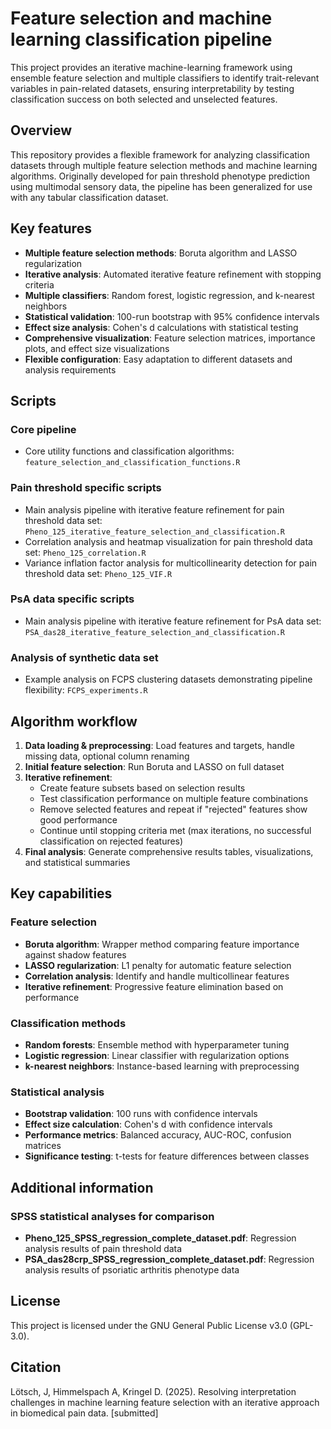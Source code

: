 # Feature selection and machine learning classification pipeline

This project provides an iterative machine-learning framework using ensemble feature selection and multiple classifiers to identify trait-relevant variables in pain-related datasets, ensuring interpretability by testing classification success on both selected and unselected features.

## Overview

This repository provides a flexible framework for analyzing classification datasets through multiple feature selection methods and machine learning algorithms. Originally developed for pain threshold phenotype prediction using multimodal sensory data, the pipeline has been generalized for use with any tabular classification dataset.

## Key features

- **Multiple feature selection methods**: Boruta algorithm and LASSO regularization
- **Iterative analysis**: Automated iterative feature refinement with stopping criteria
- **Multiple classifiers**: Random forest, logistic regression, and k-nearest neighbors
- **Statistical validation**: 100-run bootstrap with 95% confidence intervals
- **Effect size analysis**: Cohen's d calculations with statistical testing
- **Comprehensive visualization**: Feature selection matrices, importance plots, and effect size visualizations
- **Flexible configuration**: Easy adaptation to different datasets and analysis requirements

## Scripts

### Core pipeline

- Core utility functions and classification algorithms: `feature_selection_and_classification_functions.R`

### Pain threshold specific scripts

- Main analysis pipeline with iterative feature refinement for pain threshold data set: `Pheno_125_iterative_feature_selection_and_classification.R`
- Correlation analysis and heatmap visualization for pain threshold data set: `Pheno_125_correlation.R`
- Variance inflation factor analysis for multicollinearity detection for pain threshold data set: `Pheno_125_VIF.R`

### PsA data specific scripts

- Main analysis pipeline with iterative feature refinement for PsA data set: `PSA_das28_iterative_feature_selection_and_classification.R`

### Analysis of synthetic data set

- Example analysis on FCPS clustering datasets demonstrating pipeline flexibility: `FCPS_experiments.R`

## Algorithm workflow

1. **Data loading & preprocessing**: Load features and targets, handle missing data, optional column renaming
2. **Initial feature selection**: Run Boruta and LASSO on full dataset
3. **Iterative refinement**:
    - Create feature subsets based on selection results
    - Test classification performance on multiple feature combinations
    - Remove selected features and repeat if "rejected" features show good performance
    - Continue until stopping criteria met (max iterations, no successful classification on rejected features)
4. **Final analysis**: Generate comprehensive results tables, visualizations, and statistical summaries

## Key capabilities

### Feature selection

- **Boruta algorithm**: Wrapper method comparing feature importance against shadow features
- **LASSO regularization**: L1 penalty for automatic feature selection
- **Correlation analysis**: Identify and handle multicollinear features
- **Iterative refinement**: Progressive feature elimination based on performance

### Classification methods

- **Random forests**: Ensemble method with hyperparameter tuning
- **Logistic regression**: Linear classifier with regularization options
- **k-nearest neighbors**: Instance-based learning with preprocessing

### Statistical analysis

- **Bootstrap validation**: 100 runs with confidence intervals
- **Effect size calculation**: Cohen's d with confidence intervals
- **Performance metrics**: Balanced accuracy, AUC-ROC, confusion matrices
- **Significance testing**: t-tests for feature differences between classes

## Additional information

### SPSS statistical analyses for comparison

- **Pheno_125_SPSS_regression_complete_dataset.pdf**: Regression analysis results of pain threshold data
- **PSA_das28crp_SPSS_regression_complete_dataset.pdf**: Regression analysis results of psoriatic arthritis phenotype data

## License

This project is licensed under the GNU General Public License v3.0 (GPL-3.0).

## Citation

Lötsch, J, Himmelspach A, Kringel D. (2025). Resolving interpretation challenges in machine learning feature selection with an iterative approach in biomedical pain data. [submitted]
